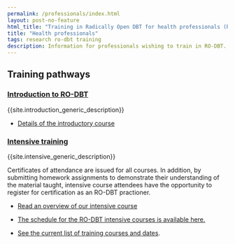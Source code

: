 ```yaml
---
permalink: /professionals/index.html
layout: post-no-feature
html_title: "Training in Radically Open DBT for health professionals (RO-DBT)"
title: "Health professionals"
tags: research ro-dbt training
description: Information for professionals wishing to train in RO-DBT.
---
```



## Training pathways


### [Introduction to RO-DBT](/training/introduction.html)

{{site.introduction_generic_description}}

- [Details of the introductory course](/training/introduction.html)


### [Intensive training](/training/intensive.html)

{{site.intensive_generic_description}}

Certificates of attendance are issued for all courses. In addition, by submitting homework assignments to demonstrate their understanding of the material taught, intensive course attendees have the opportunity to register for certification as an RO-DBT practioner.

- [Read an overview of our intensive course](/training/intensive.html)
- [The schedule for the RO-DBT intensive courses is available here.](/training/intensive-timetable.html)



- [See the current list of training courses and dates](/events/).


